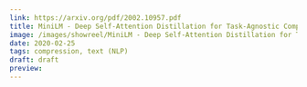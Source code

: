 ```yaml
---
link: https://arxiv.org/pdf/2002.10957.pdf
title: MiniLM - Deep Self-Attention Distillation for Task-Agnostic Compression of Pre-Trained Transformers
image: /images/showreel/MiniLM - Deep Self-Attention Distillation for Task-Agnostic Compression of Pre-Trained Transformers.jpg
date: 2020-02-25
tags: compression, text (NLP)
draft: draft
preview:
---
```



